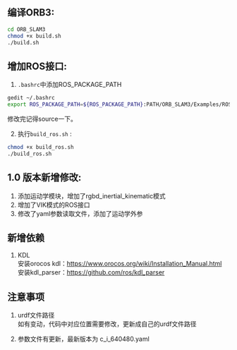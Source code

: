 ## 编译ORB3:

```bash
cd ORB_SLAM3
chmod +x build.sh
./build.sh
```

## 增加ROS接口:

1. `.bashrc`中添加ROS_PACKAGE_PATH

  ```bash
gedit ~/.bashrc 
export ROS_PACKAGE_PATH=${ROS_PACKAGE_PATH}:PATH/ORB_SLAM3/Examples/ROS
  ```
修改完记得source一下。

2. 执行`build_ros.sh` :
  ```bash
chmod +x build_ros.sh
./build_ros.sh
  ```

## 1.0 版本新增修改:
1. 添加运动学模块，增加了rgbd_inertial_kinematic模式
2. 增加了VIK模式的ROS接口
3. 修改了yaml参数读取文件，添加了运动学外参

## 新增依赖
1. KDL \
   安装orocos kdl：https://www.orocos.org/wiki/Installation_Manual.html   \
   安装kdl_parser：https://github.com/ros/kdl_parser
   
## 注意事项
1. urdf文件路径 \
   如有变动，代码中对应位置需要修改，更新成自己的urdf文件路径

2. 参数文件有更新，最新版本为 c_i_640480.yaml
